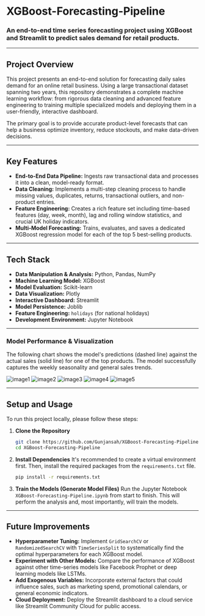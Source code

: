 # XGBoost-Forecasting-Pipeline
### An end-to-end time series forecasting project using XGBoost and Streamlit to predict sales demand for retail products.

---

##  Project Overview

This project presents an end-to-end solution for forecasting daily sales demand for an online retail business. Using a large transactional dataset spanning two years, this repository demonstrates a complete machine learning workflow: from rigorous data cleaning and advanced feature engineering to training multiple specialized models and deploying them in a user-friendly, interactive dashboard.

The primary goal is to provide accurate product-level forecasts that can help a business optimize inventory, reduce stockouts, and make data-driven decisions.

---

##  Key Features

-   **End-to-End Data Pipeline:** Ingests raw transactional data and processes it into a clean, model-ready format.
-   **Data Cleaning:** Implements a multi-step cleaning process to handle missing values, duplicates, returns, transactional outliers, and non-product entries.
-   **Feature Engineering:** Creates a rich feature set including time-based features (day, week, month), lag and rolling window statistics, and crucial UK holiday indicators.
-   **Multi-Model Forecasting:** Trains, evaluates, and saves a dedicated XGBoost regression model for each of the top 5 best-selling products.

---

## Tech Stack

-   **Data Manipulation & Analysis:** Python, Pandas, NumPy
-   **Machine Learning Model:** XGBoost
-   **Model Evaluation:** Scikit-learn
-   **Data Visualization:** Plotly
-   **Interactive Dashboard:** Streamlit
-   **Model Persistence:** Joblib
-   **Feature Engineering:** `holidays` (for national holidays)
-   **Development Environment:** Jupyter Notebook

---

###  Model Performance & Visualization

The following chart shows the model's predictions (dashed line) against the actual sales (solid line) for one of the top products. The model successfully captures the weekly seasonality and general sales trends.

![image1](https://github.com/user-attachments/assets/256becc5-6c06-4547-ad8b-dd0081f3fd59)
![image2](https://github.com/user-attachments/assets/ffe7eac3-b0bf-43fd-9e3a-3bdce330d78b)
![image3](https://github.com/user-attachments/assets/877cb26c-a67b-466c-9a5c-ad9049ca9503)
![image4](https://github.com/user-attachments/assets/66437bc4-c28b-49d0-b961-d78746e2441f)
![image5](https://github.com/user-attachments/assets/649d1357-d36e-4297-9d70-3d50c38753b2)





---


## Setup and Usage

To run this project locally, please follow these steps:

1.  **Clone the Repository**
    ```bash
    git clone https://github.com/Gunjansah/XGBoost-Forecasting-Pipeline.git
    cd XGBoost-Forecasting-Pipeline
    ```

2.  **Install Dependencies**
    It's recommended to create a virtual environment first. Then, install the required packages from the `requirements.txt` file.
    ```bash
    pip install -r requirements.txt
    ```

3.  **Train the Models (Generate Model Files)**
    Run the Jupyter Notebook `XGBoost-Forecasting-Pipeline.ipynb` from start to finish. This will perform the analysis and, most importantly, will train the models. 


---

## Future Improvements

-   **Hyperparameter Tuning:** Implement `GridSearchCV` or `RandomizedSearchCV` with `TimeSeriesSplit` to systematically find the optimal hyperparameters for each XGBoost model.
-   **Experiment with Other Models:** Compare the performance of XGBoost against other time-series models like Facebook Prophet or deep learning models like LSTMs.
-   **Add Exogenous Variables:** Incorporate external factors that could influence sales, such as marketing spend, promotional calendars, or general economic indicators.
-   **Cloud Deployment:** Deploy the Streamlit dashboard to a cloud service like Streamlit Community Cloud for public access.
